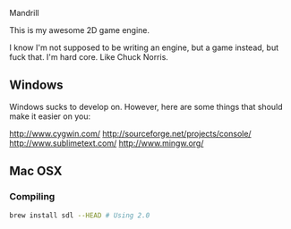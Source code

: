 Mandrill

This is my awesome 2D game engine.

I know I'm not supposed to be writing an engine, but a game instead, but fuck that. I'm hard core. Like Chuck Norris.

## Windows

Windows sucks to develop on. However, here are some things that should make it easier on you:

http://www.cygwin.com/
http://sourceforge.net/projects/console/
http://www.sublimetext.com/
http://www.mingw.org/

## Mac OSX

### Compiling

```bash
brew install sdl --HEAD # Using 2.0
```